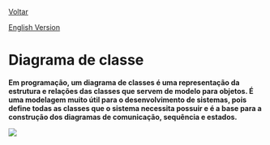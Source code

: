 <a href="https://github.com/Squad-Back-End/reprography-nodejs/tree/master/docs/diagrams">Voltar</a>

[English Version](https://github.com/Squad-Back-End/reprography-nodejs/blob/master/docs/diagrams/diagramas_de_classe/README-en.md)

# Diagrama de classe

**Em programação, um diagrama de classes é uma representação da estrutura e relações das classes que servem de modelo para objetos. É uma modelagem muito útil para o desenvolvimento de sistemas, pois define todas as classes que o sistema necessita possuir e é a base para a construção dos diagramas de comunicação, sequência e estados.**

<img src="https://raw.githubusercontent.com/Squad-Back-End/reprography-nodejs/master/docs/diagrams/diagramas_de_classe/Diagramas%20de%20Classe%20%20Back-End%20V1.png" img>
